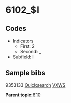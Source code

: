 # 6102\_$l

## Codes

-   Indicators
    -   First: 2
    -   Second: \_
-   Subfield: l

## Sample bibs

9353133 [Quicksearch](https://search.library.yale.edu/catalog/9353133) [VXWS](http://prodorbis.library.yale.edu:7014/vxws/GetHoldingsService?bibId=9353133)

**Parent topic:**[610](../../tags/610/610.md)

